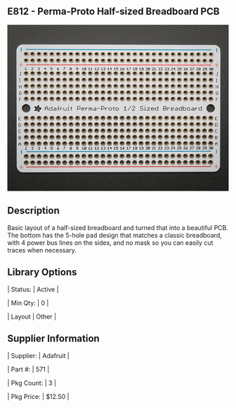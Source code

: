 ## E812 - Perma-Proto Half-sized Breadboard PCB

 

![image](CAD/E812/image.png)

 

## Description   

 

Basic layout of a half-sized breadboard and turned that into a beautiful PCB. The bottom has the 5-hole pad design that matches a classic breadboard, with 4 power bus lines on the sides, and no mask so you can easily cut traces when necessary.

 

## Library Options

 

| Status: | Active |

| Min Qty: | 0 |

| Layout | Other |

 

## Supplier Information

 

| Supplier: | Adafruit |

| Part #: | 571 |        

| Pkg Count: | 3 |

| Pkg Price: | $12.50 |